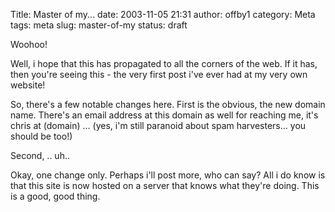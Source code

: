 Title: Master of my...
date: 2003-11-05 21:31
author: offby1
category: Meta
tags: meta
slug: master-of-my
status: draft

Woohoo!

Well, i hope that this has propagated to all the corners of the web. If it has, then you\'re seeing this - the very first post i\'ve ever had at my very own website!

So, there\'s a few notable changes here. First is the obvious, the new domain name. There\'s an email address at this domain as well for reaching me, it\'s chris at (domain) \... (yes, i\'m still paranoid about spam harvesters\... you should be too!)

Second, .. uh..

Okay, one change only. Perhaps i\'ll post more, who can say? All i do know is that this site is now hosted on a server that knows what they\'re doing. This is a good, good thing.
